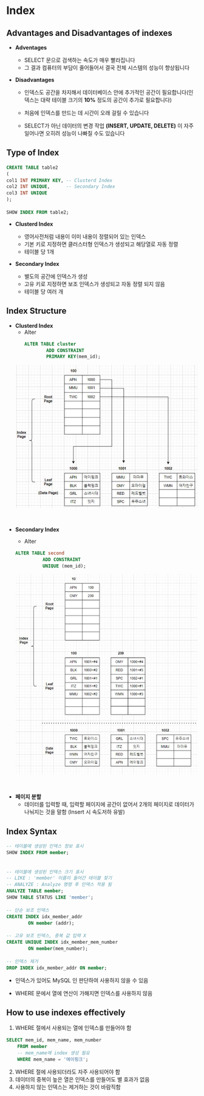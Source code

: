 # Index

## **Advantages and Disadvantages of indexes**

* **Adventages**
  * SELECT 문으로 검색하는 속도가 매우 빨라집니다
  * 그 결과 컴퓨터의 부담이 줄어들어서 결국 전체 시스템의 성능이 향상됩니다

* **Disadvantages**
  * 인덱스도 공간을 차지해서 데이터베이스 안에 추가적인 공간이 필요합니다(인덱스는 대략 테이블 크기의 **10%** 정도의 공간이 추가로 필요합니다)
  
  * 처음에 인덱스를 만드는 데 시간이 오래 걸릴 수 있습니다
  * SELECT가 아닌 데이터의 변경 작업 **(INSERT, UPDATE, DELETE)** 이 자주 일어나면 오히려 성능이 나빠질 수도 있습니다 

## **Type of Index**
```sql
CREATE TABLE table2
(
col1 INT PRIMARY KEY, -- Clusterd Index
col2 INT UNIQUE,      -- Secondary Index
col3 INT UNIQUE
);

SHOW INDEX FROM table2;
``` 

* **Clusterd Index**
  * 영어사전처럼 내용이 이미 내용이 정렬되어 있는 인덱스
  * 기본 키로 지정하면 클러스터형 인덱스가 생성되고 해당열로 자동 정렬
  * 테이블 당 1개

* **Secondary Index**
  * 별도의 공간에 인덱스가 생성
  * 고유 키로 지정하면 보조 인덱스가 생성되고 자동 정렬 되지 않음
  * 테이블 당 여러 개
  
## **Index Structure**

* **Clusterd Index**
  * Alter
    ```sql
    ALTER TABLE cluster
            ADD CONSTRAINT
            PRIMARY KEY(mem_id);
    ```
   ![title](/Study_SQL/texture/cluster.JPG)
<br>

* **Secondary Index**
  * Alter
  ```sql
  ALTER TABLE second
            ADD CONSTRAINT
            UNIQUE (mem_id);
  ```

  ![title](/Study_SQL/texture/secondaryindex.JPG)
<br>

* **페이지 분할**
  * 데이터를 입력할 때, 입력할 페이지에 공간이 없어서 2개의 페이지로 데이터가 나눠지는 것을 말함 (Insert 시 속도저하 유발)

## **Index Syntax**
```sql
-- 테이블에 생성된 인덱스 정보 표시
SHOW INDEX FROM member; 


-- 테이블에 생성된 인덱스 크기 표시
-- LIKE : 'member' 이름이 들어간 테이블 찾기
-- ANALYZE : Analyze 명령 후 인덱스 적용 됨
ANALYZE TABLE member;
SHOW TABLE STATUS LIKE 'member';

-- 단순 보조 인덱스
CREATE INDEX idx_member_addr
        ON member (addr);

-- 고유 보조 인덱스, 중복 값 입력 X
CREATE UNIQUE INDEX idx_member_mem_number
        ON member(mem_number);

-- 인덱스 제거
DROP INDEX idx_member_addr ON member;
```
* 인덱스가 있어도 MySQL 인 판단하여 사용하지 않을 수 있음

* WHERE 문에서 열에 연산이 가해지면 인덱스를 사용하지 않음


## **How to use indexes effectively**

1. WHERE 절에서 사용되는 열에 인덱스를 만들어야 함
```sql
SELECT mem_id, mem_name, mem_number
    FROM member
    -- mem_name에 index 생성 필요
    WHERE mem_name = '에이핑크';
```

2. WHERE 절에 사용되더라도 자주 사용되어야 함
3. 데이터의 중복이 높은 열은 인덱스를 만들어도 별 효과가 없음
4. 사용하지 않는 인덱스는 제거하는 것이 바람직함

